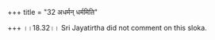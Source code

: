 +++
title = "32 अधर्मन् धर्ममिति"

+++
।।18.32।। Sri Jayatirtha did not comment on this sloka.  
  
